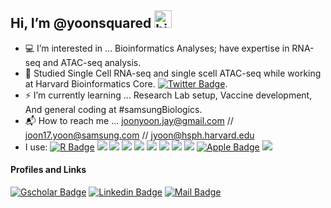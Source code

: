 ## Hi, I’m @yoonsquared <img src="https://user-images.githubusercontent.com/1303154/88677602-1635ba80-d120-11ea-84d8-d263ba5fc3c0.gif" width="28px" alt="hi">
- :computer: I’m interested in ... Bioinformatics Analyses; have expertise in RNA-seq and ATAC-seq analysis.
- 📝 Studied Single Cell RNA-seq and single scell ATAC-seq while working at Harvard Bioinformatics Core. [![Twitter Badge](https://img.shields.io/badge/-@bioinfocore-1ca0f1?style=flat&labelColor=1ca0f1&logo=twitter&logoColor=white&link=https://twitter.com/bioinfocore)](https://twitter.com/bioinfocore).
- ⚡ I’m currently learning ... Research Lab setup, Vaccine development, And general coding at #samsungBiologics.
- 📬 How to reach me ... joonyoon.jay@gmail.com // joon17.yoon@samsung.com // jyoon@hsph.harvard.edu
- I use: [![R Badge](https://img.shields.io/badge/-R-white?style=flat&labelColor=white&logo=R&logoColor=blue)]() <img src="https://img.shields.io/badge/-Python-F9DC3E.svg?logo=python&style=flat"> <img src="https://img.shields.io/badge/-Visual%20Studio%20Code-007ACC.svg?logo=visual-studio-code&style=flat">
<img src="https://img.shields.io/badge/-Vim-019733.svg?logo=vim&style=flat"> <img src="https://img.shields.io/badge/-GitHub-181717.svg?logo=github&style=flat">
<img src="https://img.shields.io/badge/-Docker-EEE.svg?logo=docker&style=flat"> <img src="https://img.shields.io/badge/-Linux-6C6694.svg?logo=linux&style=flat"> <img src="https://img.shields.io/badge/-Ubuntu-6F52B5.svg?logo=ubuntu&style=flat"> <img src="https://img.shields.io/badge/-Windows-0078D6.svg?logo=windows&style=flat"> [![Apple Badge](https://img.shields.io/badge/-mac-grey?style=flat&labelColor=grey&logo=apple&logoColor=white)]() <img src="https://img.shields.io/badge/-RedHat-EE0000.svg?logo=red-hat&style=flat">



#### Profiles and Links
[![Gscholar Badge](https://img.shields.io/badge/-joonJayYoon-e74c3c?style=flat&labelColor=e74c3c&logo=google&logoColor=white)](https://scholar.google.com/citations?hl=en&user=dYAlZMIAAAAJ&view_op=list_works)  [![Linkedin Badge](https://img.shields.io/badge/-joonJayYoon-0e76a8?style=flat&labelColor=0e76a8&logo=linkedin&logoColor=white)](https://www.linkedin.com/in/joon-jay-yoon-32a1a52b/)  [![Mail Badge](https://img.shields.io/badge/-joonJayYoon-c0392b?style=flat&labelColor=c0392b&logo=gmail&logoColor=white)](mailto:joonyoon.jay@gmail.com)


<!---
yoonsquared/yoonsquared is a ✨ special ✨ repository because its `README.md` (this file) appears on your GitHub profile.
You can click the Preview link to take a look at your changes.
--->
